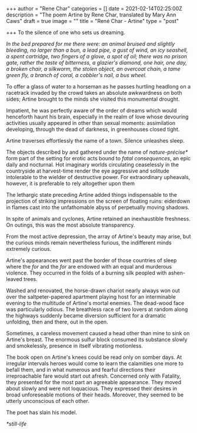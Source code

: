 +++
author = "Rene Char"
categories = []
date = 2021-02-14T02:25:00Z
description = "The poem Artine by Rene Char, translated by Mary Ann Caws"
draft = true
image = ""
title = "René Char - Artine"
type = "post"

+++
To the silence of one who sets us dreaming.

_In the bed prepared for me there were: an animal bruised and slightly bleeding, no larger than a bun, a lead pipe, a gust of wind, an icy seashell, a spent cartridge, two fingers of a glove, a spot of oil; there was no prison gate, rather the taste of bitterness, a glazier's diamond, one hair, one day, a broken chair, a silkworm, the stolen object, an overcoat chain, a tame green fly, a branch of coral, a cobbler's nail, a bus wheel._

To offer a glass of water to a horseman as he passes hurtling headlong on a racetrack invaded by the crowd takes an absolute awkwardness on both sides; Artine brought to the minds she visited this monumental drought.

Impatient, he was perfectly aware of the order of dreams which would henceforth haunt his brain, especially in the realm of love whose devouring activities usually appeared in other than sexual moments: assimilation developing, through the dead of darkness, in greenhouses closed tight.

Artine traverses effortlessly the name of a town. Silence unleashes sleep.

The objects described  by and gathered under the name of _nature-précise*_ form part of the setting for erotic acts bound to _fatal consequences_, an epic daily and nocturnal. Hot imaginary worlds circulating ceaselessly in the countryside at harvest-time render the eye aggressive and solitude intolerable to the wielder of destructive power. For extraordinary upheavals, however, it is preferable to rely altogether upon them

The lethargic state preceding Artine added things indispensable to the projection of striking impressions on the screen of floating ruins: eiderdown in flames cast into the unfathomable abyss of perpetually moving shadows.

In spite of animals and cyclones, Artine retained an inexhaustible freshness. On outings, this was the most absolute transparency.

From the most active depression, the array of Artine's beauty may arise, but the curious minds remain nevertheless furious, the indifferent minds extremely curious.

Artine's appearances went past the border of those countries of sleep where the _for_ and the _for_ are endowed with an equal and murderous violence. They occurred in the folds of a burning silk peopled with ashen-leaved trees.

Washed and renovated, the horse-drawn chariot nearly always won out over the saltpeter-papered apartment playing host for an interminable evening to the multitude of Artine's mortal enemies. The dead-wood face was particularly odious. The breathless race of two lovers at random along the highways suddenly became diversion sufficient for a dramatic unfolding, then and there, out in the open.

Sometimes, a careless movement caused a head other than mine to sink on Artine's breast. The enormous sulfur block consumed its substance slowly and smokelessly, presence in itself vibrating motionless.

The book open on Artine's knees could be read only on somber days. At irregular intervals heroes would come to learn the calamities one more to befall them, and in what numerous and fearful directions their irreproachable fare would start out afresh. Concerned only with Fatality, they presented for the most part an agreeable appearance. They moved about slowly and were not loquacious. They expressed their desires in broad unforeseable motions of their heads. Moreover, they seemed to be utterly unconscious of each other.

The poet has slain his model.

_*still-life_ 